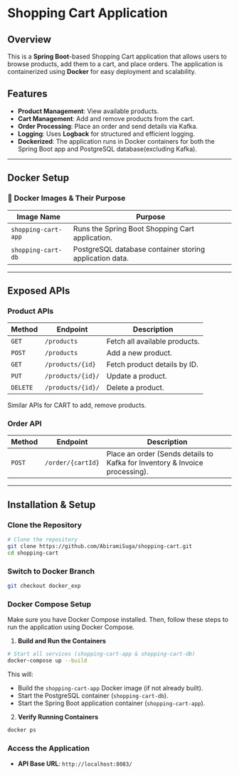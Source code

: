 # Shopping Cart Application  

## Overview  
This is a **Spring Boot**-based Shopping Cart application that allows users to browse products, add them to a cart, and place orders. The application is containerized using **Docker** for easy deployment and scalability.  

## Features  
- **Product Management**: View available products.  
- **Cart Management**: Add and remove products from the cart.  
- **Order Processing**: Place an order and send details via Kafka.  
- **Logging**: Uses **Logback** for structured and efficient logging.  
- **Dockerized**: The application runs in Docker containers for both the Spring Boot app and PostgreSQL database(excluding Kafka).

---

## Docker Setup  

### 🔹 **Docker Images & Their Purpose**  

| Image Name            | Purpose |
|----------------------|---------|
| `shopping-cart-app`  | Runs the Spring Boot Shopping Cart application. |
| `shopping-cart-db`   | PostgreSQL database container storing application data. |

---

## **Exposed APIs**  

### **Product APIs**  

| Method | Endpoint | Description |
|--------|---------|-------------|
| `GET`  | `/products` | Fetch all available products. |
| `POST` | `/products` | Add a new product. |
| `GET`  | `/products/{id}` | Fetch product details by ID. |
| `PUT` | `/products/{id}/` | Update a product. |
| `DELETE` | `/products/{id}/` | Delete a product. |

Similar APIs for CART to add, remove products.

### **Order API**  

| Method | Endpoint | Description |
|--------|---------|-------------|
| `POST` | `/order/{cartId}` | Place an order (Sends details to Kafka for Inventory & Invoice processing). |

---

## **Installation & Setup**  

### **Clone the Repository**  
```sh
# Clone the repository
git clone https://github.com/AbiramiSuga/shopping-cart.git
cd shopping-cart
```

### **Switch to Docker Branch**  
```sh
git checkout docker_exp
```

### **Docker Compose Setup**  

Make sure you have Docker Compose installed. Then, follow these steps to run the application using Docker Compose.

1. **Build and Run the Containers**  
```sh
# Start all services (shopping-cart-app & shopping-cart-db)
docker-compose up --build
```

This will:
- Build the `shopping-cart-app` Docker image (if not already built).
- Start the PostgreSQL container (`shopping-cart-db`).
- Start the Spring Boot application container (`shopping-cart-app`).

2. **Verify Running Containers**  
```sh
docker ps
```

### **Access the Application**  
- **API Base URL**: `http://localhost:8083/`  
